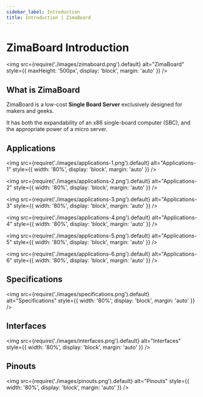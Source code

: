 ```yaml
---
sidebar_label: Introduction
title: Introduction | ZimaBoard
---
```


# ZimaBoard Introduction

<img
  src={require('./images/zimaboard.png').default}
  alt="ZimaBoard"
  style={{
    maxHeight: '500px',
    display: 'block',
    margin: 'auto'
    }}
/>


## What is ZimaBoard

ZimaBoard is a low-cost **Single Board Server** exclusively designed for makers and geeks.

It has both the expandability of an x86 single-board computer (SBC), and the appropriate power of a micro server.


## Applications

<img
  src={require('./images/applications-1.png').default}
  alt="Applications-1"
  style={{
    width: '80%',
    display: 'block',
    margin: 'auto'
    }}
/>

<img
  src={require('./images/applications-2.png').default}
  alt="Applications-2"
  style={{
    width: '80%',
    display: 'block',
    margin: 'auto'
    }}
/>

<img
  src={require('./images/applications-3.png').default}
  alt="Applications-3"
  style={{
    width: '80%',
    display: 'block',
    margin: 'auto'
    }}
/>

<img
  src={require('./images/applications-4.png').default}
  alt="Applications-4"
  style={{
    width: '80%',
    display: 'block',
    margin: 'auto'
    }}
/>

<img
  src={require('./images/applications-5.png').default}
  alt="Applications-5"
  style={{
    width: '80%',
    display: 'block',
    margin: 'auto'
    }}
/>

<img
  src={require('./images/applications-6.png').default}
  alt="Applications-6"
  style={{
    width: '80%',
    display: 'block',
    margin: 'auto'
    }}
/>


## Specifications

<img
  src={require('./images/specifications.png').default}
  alt="Specifications"
  style={{
    width: '80%',
    display: 'block',
    margin: 'auto'
    }}
/>


## Interfaces

<img
  src={require('./images/interfaces.png').default}
  alt="Interfaces"
  style={{
    width: '80%',
    display: 'block',
    margin: 'auto'
    }}
/>


## Pinouts

<img
  src={require('./images/pinouts.png').default}
  alt="Pinouts"
  style={{
    width: '80%',
    display: 'block',
    margin: 'auto'
    }}
/>
